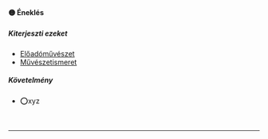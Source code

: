 #### 🟡 Éneklés

##### Kiterjeszti ezeket

- [Előadóművészet](../kepzettsegek/eloadomuveszet.md)
- [Művészetismeret](../kepzettsegek/muveszetismeret.md) 

##### Követelmény
- ⭕xyz

<br />

---
